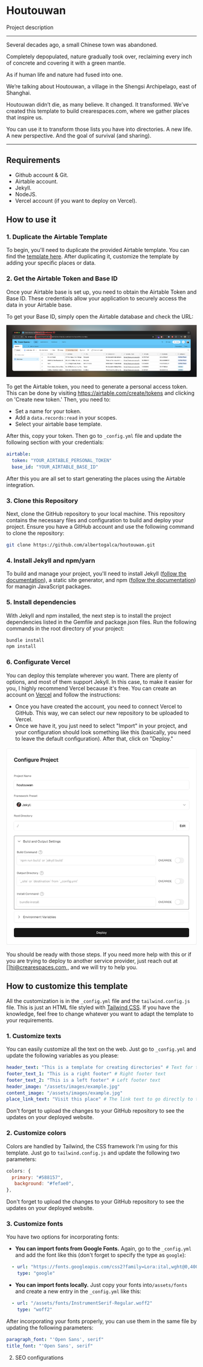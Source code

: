 # Houtouwan

Project description

---

Several decades ago, a small Chinese town was abandoned.

Completely depopulated, nature gradually took over, reclaiming every inch of concrete and covering it with a green mantle.

As if human life and nature had fused into one.

We’re talking about Houtouwan, a village in the Shengsi Archipelago, east of Shanghai.

Houtouwan didn’t die, as many believe. It changed. It transformed. We’ve created this template to build crearespaces.com, where we gather places that inspire us.

You can use it to transform those lists you have into directories. A new life. A new perspective. And the goal of survival (and sharing).

---

## Requirements

- Github account & Git.
- Airtable account.
- Jekyll.
- NodeJS.
- Vercel account (if you want to deploy on Vercel).

## How to use it

### 1. Duplicate the Airtable Template

To begin, you'll need to duplicate the provided Airtable template. You can find the [template here](https://airtable.com/appszGRwxOuju9sYi/shrFBTjrS9u2BA78X). After duplicating it, customize the template by adding your specific places or data.

### 2. Get the Airtable Token and Base ID

Once your Airtable base is set up, you need to obtain the Airtable Token and Base ID. These credentials allow your application to securely access the data in your Airtable base.

To get your Base ID, simply open the Airtable database and check the URL:

![Airtable Base ID](assets/images/documentation/base_id.png)

To get the Airtable token, you need to generate a personal access token. This can be done by visiting https://airtable.com/create/tokens and clicking on 'Create new token.' Then, you need to:

- Set a name for your token.
- Add a `data.records:read` in your scopes.
- Select your airtable base template.

After this, copy your token. Then go to `_config.yml` file and update the following section with your credentials:

```yml
airtable:
  token: "YOUR_AIRTABLE_PERSONAL_TOKEN"
  base_id: "YOUR_AIRTABLE_BASE_ID"
```

After this you are all set to start generating the places using the Airtable integration.

### 3. Clone this Repository

Next, clone the GitHub repository to your local machine. This repository contains the necessary files and configuration to build and deploy your project. Ensure you have a GitHub account and use the following command to clone the repository:

````bash
git clone https://github.com/albertogalca/houtouwan.git
````

### 4. Install Jekyll and npm/yarn

To build and manage your project, you'll need to install Jekyll ([follow the documentation](https://jekyllrb.com/docs/)), a static site generator, and npm ([follow the documentation](https://nodejs.org/en/download/package-manager)) for managin JavaScript packages.

### 5. Install dependencies

With Jekyll and npm installed, the next step is to install the project dependencies listed in the Gemfile and package.json files. Run the following commands in the root directory of your project:

````bash
bundle install
npm install
````

### 6. Configurate Vercel

You can deploy this template wherever you want. There are plenty of options, and most of them support Jekyll. In this case, to make it easier for you, I highly recommend Vercel because it's free. You can create an account on [Vercel](https://vercel.com/) and follow the instructions:

- Once you have created the account, you need to connect Vercel to GitHub. This way, we can select our new repository to be uploaded to Vercel.
- Once we have it, you just need to select "Import" in your project, and your configuration should look something like this (basically, you need to leave the default configuration). After that, click on "Deploy."

![Vercel config](assets/images/documentation/vercel_config.png)

You should be ready with those steps. If you need more help with this or if you are trying to deploy to another service provider, just reach out at [][hi@crearespaces.com,](mailto:hi@crearespaces.com), and we will try to help you.


## How to customize this template

All the customization is in the `_config.yml` file and the `tailwind.config.js` file. This is just an HTML file styled with [Tailwind CSS](https://tailwindcss.com/). If you have the knowledge, feel free to change whatever you want to adapt the template to your requirements.

### 1. Customize texts

You can easily customize all the text on the web. Just go to `_config.yml` and update the following variables as you please:

```yaml
header_text: "This is a template for creating directories" # Text for the main header of the website
footer_text_1: "This is a right footer" # Right footer text
footer_text_2: "This is a left footer" # Left footer text
header_image: "/assets/images/example.jpg"
content_image: "/assets/images/example.jpg"
place_link_text: "Visit this place" # The link text to go directly to the location, which will appear on the location details page.
```

Don't forget to upload the changes to your GitHub repository to see the updates on your deployed website.

### 2. Customize colors

Colors are handled by Tailwind, the CSS framework I'm using for this template. Just go to `tailwind.config.js` and update the following two parameters:

```js
colors: {
  primary: "#588157",
   background: "#fefae0",
},
```


Don't forget to upload the changes to your GitHub repository to see the updates on your deployed website.

### 3. Customize fonts

You have two options for incorporating fonts:

- **You can import fonts from Google Fonts.** Again, go to the `_config.yml` and add the font like this (don't forget to specify the type as `google`):

```yaml
  - url: "https://fonts.googleapis.com/css2?family=Lora:ital,wght@0,400..700;1,400..700&family=Open+Sans:ital,wght@0,300..800;1,300..800&display=swap"
    type: "google"
```

- **You can import fonts locally.** Just copy your fonts into`/assets/fonts` and create a new entry in the `_config.yml` like this:

```yaml
  - url: "/assets/fonts/InstrumentSerif-Regular.woff2"
    type: "woff2"
```

After incorporating your fonts properly, you can use them in the same file by updating the following parameters:

```yaml
paragraph_font: "'Open Sans', serif"
title_font: "'Open Sans', serif"
```

2. SEO configurations
